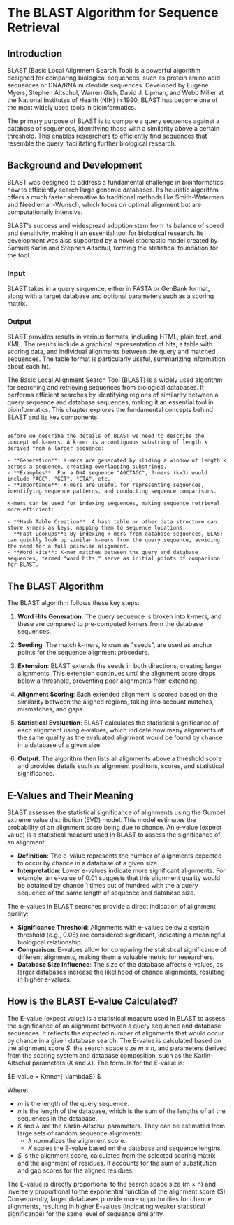 # The BLAST Algorithm for Sequence Retrieval

## Introduction

BLAST (Basic Local Alignment Search Tool) is a powerful algorithm designed for comparing biological sequences, such as protein amino acid sequences or DNA/RNA nucleotide sequences. Developed by Eugene Myers, Stephen Altschul, Warren Gish, David J. Lipman, and Webb Miller at the National Institutes of Health (NIH) in 1990, BLAST has become one of the most widely used tools in bioinformatics.

The primary purpose of BLAST is to compare a query sequence against a database of sequences, identifying those with a similarity above a certain threshold. This enables researchers to efficiently find sequences that resemble the query, facilitating further biological research.

## Background and Development

BLAST was designed to address a fundamental challenge in bioinformatics: how to efficiently search large genomic databases. Its heuristic algorithm offers a much faster alternative to traditional methods like Smith-Waterman and Needleman-Wunsch, which focus on optimal alignment but are computationally intensive.

BLAST's success and widespread adoption stem from its balance of speed and sensitivity, making it an essential tool for biological research. Its development was also supported by a novel stochastic model created by Samuel Karlin and Stephen Altschul, forming the statistical foundation for the tool.

### Input

BLAST takes in a query sequence, either in FASTA or GenBank format, along with a target database and optional parameters such as a scoring matrix.

### Output

BLAST provides results in various formats, including HTML, plain text, and XML. The results include a graphical representation of hits, a table with scoring data, and individual alignments between the query and matched sequences. The table format is particularly useful, summarizing information about each hit.

The Basic Local Alignment Search Tool (BLAST) is a widely used algorithm for searching and retrieving sequences from biological databases. It performs efficient searches by identifying regions of similarity between a query sequence and database sequences, making it an essential tool in bioinformatics. This chapter explores the fundamental concepts behind BLAST and its key components.

```{note} What is a k-mer?

Before we describe the details of BLAST we need to describe the concept of k-mers. A k-mer is a contiguous substring of length k derived from a larger sequence:

- **Generation**: K-mers are generated by sliding a window of length k across a sequence, creating overlapping substrings.
- **Examples**: For a DNA sequence "AGCTAGC", 3-mers (k=3) would include "AGC", "GCT", "CTA", etc.
- **Importance**: K-mers are useful for representing sequences, identifying sequence patterns, and conducting sequence comparisons.

K-mers can be used for indexing sequences, making sequence retrieval more efficient:

- **Hash Table Creation**: A hash table or other data structure can store k-mers as keys, mapping them to sequence locations.
- **Fast Lookups**: By indexing k-mers from database sequences, BLAST can quickly look up similar k-mers from the query sequence, avoiding the need for a full pairwise alignment.
- **Word Hits**: K-mer matches between the query and database sequences, termed "word hits," serve as initial points of comparison for BLAST.
```

## The BLAST Algorithm

The BLAST algorithm follows these key steps:

1. **Word Hits Generation**: The query sequence is broken into k-mers, and these are compared to pre-computed k-mers from the database sequences.

1. **Seeding**: The match k-mers, known as "seeds", are used as anchor points for the sequence alignment procedure. 
2. **Extension**: BLAST extends the seeds in both directions, creating larger alignments. This extension continues until the alignment score drops below a threshold, preventing poor alignments from extending.
3. **Alignment Scoring**: Each extended alignment is scored based on the similarity between the aligned regions, taking into account matches, mismatches, and gaps.
4. **Statistical Evaluation**: BLAST calculates the statistical significance of each alignment using e-values, which indicate how many alignments of the same quality as the evaluated alignment would be found by chance in a database of a given size.
6. **Output**: The algorithm then lists all alignments above a threshold score and provides details such as alignment positions, scores, and statistical significance.

## E-Values and Their Meaning

BLAST assesses the statistical significance of alignments using the Gumbel extreme value distribution (EVD) model. This model estimates the probability of an alignment score being due to chance. An e-value (expect value) is a statistical measure used in BLAST to assess the significance of an alignment:

- **Definition**: The e-value represents the number of alignments expected to occur by chance in a database of a given size.
- **Interpretation**: Lower e-values indicate more significant alignments. For example, an e-value of 0.01 suggests that this alignment quality would be obtained by chance 1 times out of hundred with the a query sequence of the same length of sequence and database size.

The e-values in BLAST searches provide a direct indication of alignment quality:

- **Significance Threshold**: Alignments with e-values below a certain threshold (e.g., 0.05) are considered significant, indicating a meaningful biological relationship.
- **Comparison**: E-values allow for comparing the statistical significance of different alignments, making them a valuable metric for researchers.
- **Database Size Influence**: The size of the database affects e-values, as larger databases increase the likelihood of chance alignments, resulting in higher e-values.

## How is the BLAST E-value Calculated?

The E-value (expect value) is a statistical measure used in BLAST to assess the significance of an alignment between a query sequence and database sequences. It reflects the expected number of alignments that would occur by chance in a given database search. The E-value is calculated based on the alignment score $S$, the search space size $m × n$, and parameters derived from the scoring system and database composition, such as the Karlin-Altschul parameters ($K$ and $λ$). The formula for the E-value is:

$E-value = Kmne^{-\lambdaS} $

Where:

- $m$ is the length of the query sequence.
- $n$ is the length of the database, which is the sum of the lengths of all the sequences in the database.
- $K$ and $λ$ are the Karlin-Altschul parameters. They can be estimated from large sets of random sequence alignments:
  - $λ$ normalizes the alignment score.
  - $K$ scales the E-value based on the database and sequence lengths.
- $S$ is the alignment score, calculated from the selected scoring matrix and the alignment of residues. It accounts for the sum of substitution and gap scores for the aligned residues.

The E-value is directly proportional to the search space size (m × n) and inversely proportional to the exponential function of the alignment score (S). Consequently, larger databases provide more opportunities for chance alignments, resulting in higher E-values (indicating weaker statistical significance) for the same level of sequence similarity.
